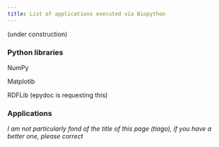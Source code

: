 ```yaml
---
title: List of applications executed via Biopython
---
```


(under construction)

### Python libraries

NumPy

Matplotib

RDFLib (epydoc is requesting this)

### Applications

*I am not particularly fond of the title of this page (tiago), if you
have a better one, please correct*
